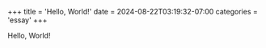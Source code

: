 +++
title = 'Hello, World!'
date = 2024-08-22T03:19:32-07:00
categories = 'essay'
+++

Hello, World!
